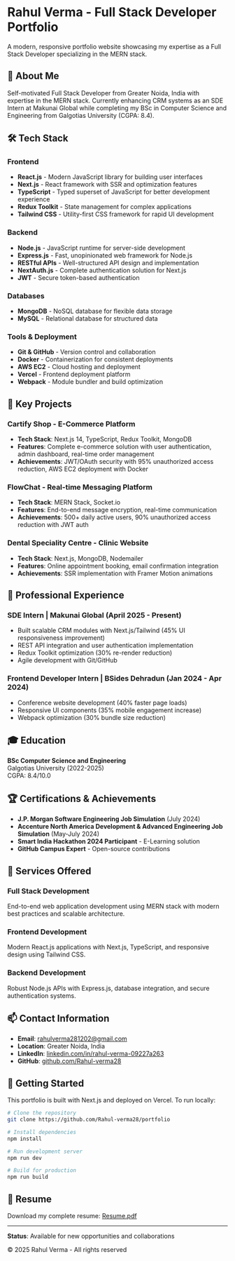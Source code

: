 # Rahul Verma - Full Stack Developer Portfolio

A modern, responsive portfolio website showcasing my expertise as a Full Stack Developer specializing in the MERN stack.

## 🚀 About Me

Self-motivated Full Stack Developer from Greater Noida, India with expertise in the MERN stack. Currently enhancing CRM systems as an SDE Intern at Makunai Global while completing my BSc in Computer Science and Engineering from Galgotias University (CGPA: 8.4).

## 🛠️ Tech Stack

### Frontend
- **React.js** - Modern JavaScript library for building user interfaces
- **Next.js** - React framework with SSR and optimization features
- **TypeScript** - Typed superset of JavaScript for better development experience
- **Redux Toolkit** - State management for complex applications
- **Tailwind CSS** - Utility-first CSS framework for rapid UI development

### Backend
- **Node.js** - JavaScript runtime for server-side development
- **Express.js** - Fast, unopinionated web framework for Node.js
- **RESTful APIs** - Well-structured API design and implementation
- **NextAuth.js** - Complete authentication solution for Next.js
- **JWT** - Secure token-based authentication

### Databases
- **MongoDB** - NoSQL database for flexible data storage
- **MySQL** - Relational database for structured data

### Tools & Deployment
- **Git & GitHub** - Version control and collaboration
- **Docker** - Containerization for consistent deployments
- **AWS EC2** - Cloud hosting and deployment
- **Vercel** - Frontend deployment platform
- **Webpack** - Module bundler and build optimization

## 🎯 Key Projects

### Cartify Shop - E-Commerce Platform
- **Tech Stack**: Next.js 14, TypeScript, Redux Toolkit, MongoDB
- **Features**: Complete e-commerce solution with user authentication, admin dashboard, real-time order management
- **Achievements**: JWT/OAuth security with 95% unauthorized access reduction, AWS EC2 deployment with Docker

### FlowChat - Real-time Messaging Platform
- **Tech Stack**: MERN Stack, Socket.io
- **Features**: End-to-end message encryption, real-time communication
- **Achievements**: 500+ daily active users, 90% unauthorized access reduction with JWT auth

### Dental Speciality Centre - Clinic Website
- **Tech Stack**: Next.js, MongoDB, Nodemailer
- **Features**: Online appointment booking, email confirmation integration
- **Achievements**: SSR implementation with Framer Motion animations

## 💼 Professional Experience

### SDE Intern | Makunai Global (April 2025 - Present)
- Built scalable CRM modules with Next.js/Tailwind (45% UI responsiveness improvement)
- REST API integration and user authentication implementation
- Redux Toolkit optimization (30% re-render reduction)
- Agile development with Git/GitHub

### Frontend Developer Intern | BSides Dehradun (Jan 2024 - Apr 2024)
- Conference website development (40% faster page loads)
- Responsive UI components (35% mobile engagement increase)
- Webpack optimization (30% bundle size reduction)

## 🎓 Education

**BSc Computer Science and Engineering**  
Galgotias University (2022-2025)  
CGPA: 8.4/10.0

## 🏆 Certifications & Achievements

- **J.P. Morgan Software Engineering Job Simulation** (July 2024)
- **Accenture North America Development & Advanced Engineering Job Simulation** (May-July 2024)
- **Smart India Hackathon 2024 Participant** - E-Learning solution
- **GitHub Campus Expert** - Open-source contributions

## 🌟 Services Offered

### Full Stack Development
End-to-end web application development using MERN stack with modern best practices and scalable architecture.

### Frontend Development
Modern React.js applications with Next.js, TypeScript, and responsive design using Tailwind CSS.

### Backend Development
Robust Node.js APIs with Express.js, database integration, and secure authentication systems.

## 📫 Contact Information

- **Email**: rahulverma281202@gmail.com
- **Location**: Greater Noida, India
- **LinkedIn**: [linkedin.com/in/rahul-verma-09227a263](https://www.linkedin.com/in/rahul-verma-09227a263/)
- **GitHub**: [github.com/Rahul-verma28](https://github.com/Rahul-verma28)

## 🚀 Getting Started

This portfolio is built with Next.js and deployed on Vercel. To run locally:

```bash
# Clone the repository
git clone https://github.com/Rahul-verma28/portfolio

# Install dependencies
npm install

# Run development server
npm run dev

# Build for production
npm run build
```

## 📄 Resume

Download my complete resume: [Resume.pdf](./public/Resume.pdf)

---

**Status**: Available for new opportunities and collaborations

© 2025 Rahul Verma - All rights reserved